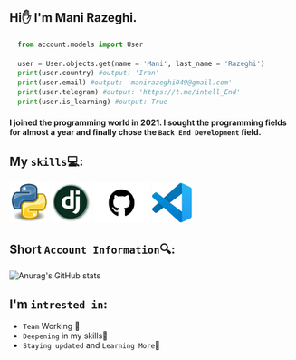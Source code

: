 ## Hi✋ I'm Mani Razeghi.
```python
  from account.models import User

  user = User.objects.get(name = 'Mani', last_name = 'Razeghi')
  print(user.country) #output: 'Iran'
  print(user.email) #output: 'manirazeghi049@gmail.com'
  print(user.telegram) #output: 'https://t.me/intell_End'
  print(user.is_learning) #output: True
```
#### I joined the programming world in 2021. I sought the programming fields for almost a year and finally chose the `Back End Development` field.
## My `skills`💻:
<p><img src="https://raw.githubusercontent.com/ManiRazeghi/ManiRazeghi/refs/heads/main/python_img.jfif" height="70px" width="70px">
<img src= "https://raw.githubusercontent.com/ManiRazeghi/ManiRazeghi/refs/heads/main/dj_image.jfif" height="70px" width="70px">
<img src="https://github.com/ManiRazeghi/ManiRazeghi/blob/main/git_logo.png?raw=true" height="70px" width="100px">
<img src="https://raw.githubusercontent.com/ManiRazeghi/ManiRazeghi/refs/heads/main/vs_logo.jfif" heigth="70px" width="70px">
</p>

## Short `Account Information`🔍:
![Anurag's GitHub stats](https://github-readme-stats.vercel.app/api?username=ManiRazeghi&show_icons=true&theme=dark)

## I'm `intrested in`:
 - `Team` Working 🤝
 - `Deepening` in my skills💪
 - `Staying updated` and `Learning More`🧠
